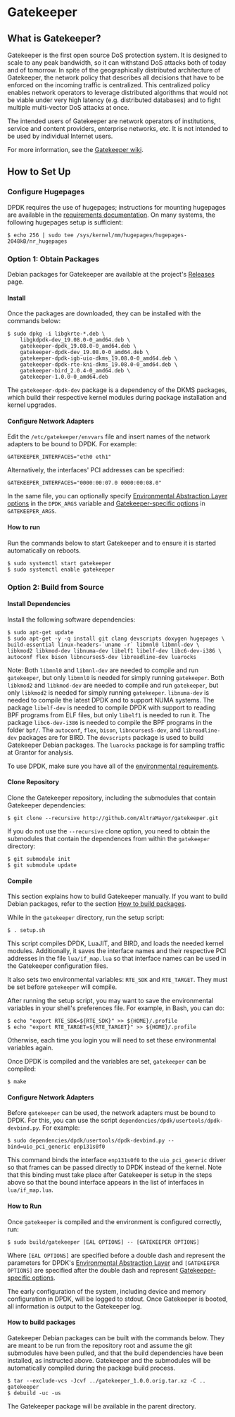 # Gatekeeper

## What is Gatekeeper?

Gatekeeper is the first open source DoS protection system. It is designed to
scale to any peak bandwidth, so it can withstand DoS attacks both of today
and of tomorrow. In spite of the geographically distributed architecture of
Gatekeeper, the network policy that describes all decisions that have to be
enforced on the incoming traffic is centralized. This centralized policy
enables network operators to leverage distributed algorithms that would not
be viable under very high latency (e.g. distributed databases) and to fight
multiple multi-vector DoS attacks at once.

The intended users of Gatekeeper are network operators of institutions,
service and content providers, enterprise networks, etc. It is not intended
to be used by individual Internet users.

For more information, see the [Gatekeeper wiki](https://github.com/AltraMayor/gatekeeper/wiki).

## How to Set Up

### Configure Hugepages

DPDK requires the use of hugepages; instructions for mounting hugepages are
available in the [requirements documentation](http://doc.dpdk.org/guides/linux_gsg/sys_reqs.html#use-of-hugepages-in-the-linux-environment).
On many systems, the following hugepages setup is sufficient:

    $ echo 256 | sudo tee /sys/kernel/mm/hugepages/hugepages-2048kB/nr_hugepages

### Option 1: Obtain Packages

Debian packages for Gatekeeper are available at the project's
[Releases](https://github.com/AltraMayor/gatekeeper/releases)
page.

#### Install

Once the packages are downloaded, they can be installed with the commands below:

    $ sudo dpkg -i libgkrte-*.deb \
        libgkdpdk-dev_19.08.0-0_amd64.deb \
        gatekeeper-dpdk_19.08.0-0_amd64.deb \
        gatekeeper-dpdk-dev_19.08.0-0_amd64.deb \
        gatekeeper-dpdk-igb-uio-dkms_19.08.0-0_amd64.deb \
        gatekeeper-dpdk-rte-kni-dkms_19.08.0-0_amd64.deb \
        gatekeeper-bird_2.0.4-0_amd64.deb \
        gatekeeper-1.0.0-0_amd64.deb

The `gatekeeper-dpdk-dev` package is a dependency of the DKMS packages, which
build their respective kernel modules during package installation and kernel
upgrades.

#### Configure Network Adapters

Edit the `/etc/gatekeeper/envvars` file and insert names of the network adapters
to be bound to DPDK. For example:

    GATEKEEPER_INTERFACES="eth0 eth1"

Alternatively, the interfaces' PCI addresses can be specified:

    GATEKEEPER_INTERFACES="0000:00:07.0 0000:00:08.0"

In the same file, you can optionally specify
[Environmental Abstraction Layer options](https://doc.dpdk.org/guides/linux_gsg/linux_eal_parameters.html)
in the `DPDK_ARGS` variable and
[Gatekeeper-specific options](https://github.com/AltraMayor/gatekeeper/wiki/Configuration#application-configuration)
in `GATEKEEPER_ARGS`.

#### How to run

Run the commands below to start Gatekeeper and to ensure it is started
automatically on reboots.

    $ sudo systemctl start gatekeeper
    $ sudo systemctl enable gatekeeper

### Option 2: Build from Source

#### Install Dependencies

Install the following software dependencies:

    $ sudo apt-get update
    $ sudo apt-get -y -q install git clang devscripts doxygen hugepages \
	build-essential linux-headers-`uname -r` libmnl0 libmnl-dev \
	libkmod2 libkmod-dev libnuma-dev libelf1 libelf-dev libc6-dev-i386 \
	autoconf flex bison libncurses5-dev libreadline-dev luarocks

Note: Both `libmnl0` and `libmnl-dev` are needed to compile and run
`gatekeeper`, but only `libmnl0` is needed for simply running `gatekeeper`.
Both `libkmod2` and `libkmod-dev` are needed to compile and run `gatekeeper`,
but only `libkmod2` is needed for simply running `gatekeeper`.
`libnuma-dev` is needed to compile the latest DPDK and to support NUMA systems.
The package `libelf-dev` is needed to compile DPDK with support to reading
BPF programs from ELF files, but only `libelf1` is needed to run it.
The package `libc6-dev-i386` is needed to compile the BPF programs in
the folder `bpf/`.
The `autoconf`, `flex`, `bison`, `libncurses5-dev`, and
`libreadline-dev` packages are for BIRD. The `devscripts` package is used to
build Gatekeeper Debian packages.
The `luarocks` package is for sampling traffic at Grantor for analysis.

To use DPDK, make sure you have all of the [environmental requirements](http://dpdk.org/doc/guides/linux_gsg/sys_reqs.html#running-dpdk-application).

#### Clone Repository

Clone the Gatekeeper repository, including the submodules that
contain Gatekeeper dependencies:

    $ git clone --recursive http://github.com/AltraMayor/gatekeeper.git

If you do not use the `--recursive` clone option, you need to obtain the
submodules that contain the dependences from within the `gatekeeper`
directory:

    $ git submodule init
    $ git submodule update

#### Compile

This section explains how to build Gatekeeper manually. If you want to build
Debian packages, refer to the section
[How to build packages](#how-to-build-packages).

While in the `gatekeeper` directory, run the setup script:

    $ . setup.sh

This script compiles DPDK, LuaJIT, and BIRD, and loads the needed
kernel modules. Additionally, it saves the interface names and their
respective PCI addresses in the file `lua/if_map.lua` so that interface
names can be used in the Gatekeeper configuration files.

It also sets two environmental variables: `RTE_SDK` and `RTE_TARGET`.
They must be set before `gatekeeper` will compile.

After running the setup script, you may want to save
the environmental variables in your shell's preferences file.
For example, in Bash, you can do:

    $ echo "export RTE_SDK=${RTE_SDK}" >> ${HOME}/.profile
    $ echo "export RTE_TARGET=${RTE_TARGET}" >> ${HOME}/.profile

Otherwise, each time you login you will need to set these environmental variables again.

Once DPDK is compiled and the variables are set, `gatekeeper` can be compiled:

    $ make

#### Configure Network Adapters

Before `gatekeeper` can be used, the network adapters must be bound to DPDK.
For this, you can use the script `dependencies/dpdk/usertools/dpdk-devbind.py`.
For example:

    $ sudo dependencies/dpdk/usertools/dpdk-devbind.py --bind=uio_pci_generic enp131s0f0

This command binds the interface `enp131s0f0` to the `uio_pci_generic` driver
so that frames can be passed directly to DPDK instead of the kernel. Note
that this binding must take place after Gatekeeper is setup in the steps
above so that the bound interface appears in the list of interfaces in
`lua/if_map.lua`.

#### How to Run

Once `gatekeeper` is compiled and the environment is configured correctly, run:

    $ sudo build/gatekeeper [EAL OPTIONS] -- [GATEKEEPER OPTIONS]

Where `[EAL OPTIONS]` are specified before a double dash and represent the
parameters for DPDK's [Environmental Abstraction Layer](https://doc.dpdk.org/guides/linux_gsg/linux_eal_parameters.html)
and `[GATEKEEPER OPTIONS]` are specified after the double dash and
represent [Gatekeeper-specific options](https://github.com/AltraMayor/gatekeeper/wiki/Configuration#application-configuration).

The early configuration of the system, including device and memory
configuration in DPDK, will be logged to stdout. Once Gatekeeper is booted,
all information is output to the Gatekeeper log.

#### How to build packages

Gatekeeper Debian packages can be built with the commands below. They are meant
to be run from the repository root and assume the git submodules have been
pulled, and that the build dependencies have been installed, as instructed
above. Gatekeeper and the submodules will be automatically compiled during the
package build process.

    $ tar --exclude-vcs -Jcvf ../gatekeeper_1.0.0.orig.tar.xz -C .. gatekeeper
    $ debuild -uc -us

The Gatekeeper package will be available in the parent directory.
